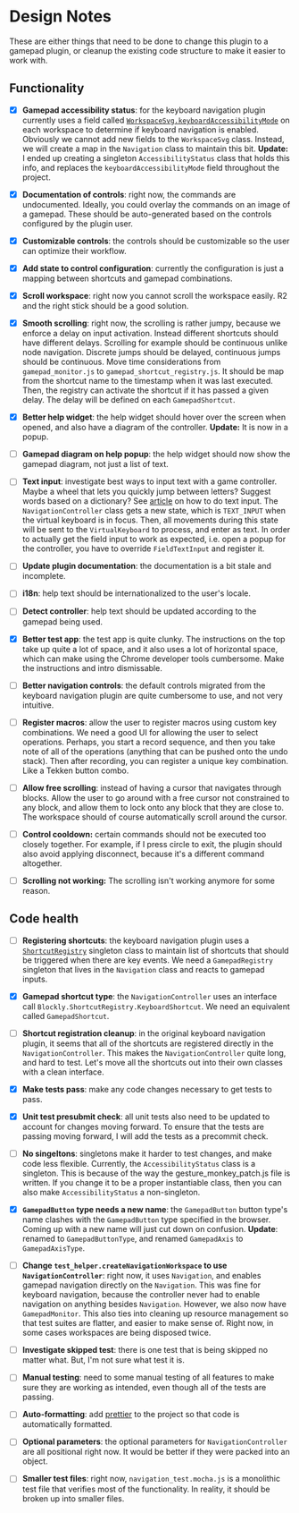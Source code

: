 # Design Notes

These are either things that need to be done to change this plugin to a gamepad
plugin, or cleanup the existing code structure to make it easier to work with.

## Functionality

- [x] **Gamepad accessibility status**: for the keyboard navigation plugin
  currently uses a field called
  [`WorkspaceSvg.keyboardAccessibilityMode`][keyboardAccessibilityMode] on each
  workspace to determine if keyboard navigation is enabled. Obviously we cannot
  add new fields to the `WorkspaceSvg` class. Instead, we will create a map in
  the `Navigation` class to maintain this bit. **Update:** I ended up creating a
  singleton `AccessibilityStatus` class that holds this info, and replaces the
  `keyboardAccessibilityMode` field throughout the project.

- [x] **Documentation of controls**: right now, the commands are undocumented.
  Ideally, you could overlay the commands on an image of a gamepad. These
  should be auto-generated based on the controls configured by the plugin user.

- [x] **Customizable controls**: the controls should be customizable so the user
  can optimize their workflow.

- [x] **Add state to control configuration**: currently the configuration is
  just a mapping between shortcuts and gamepad combinations.

- [x] **Scroll workspace**: right now you cannot scroll the workspace easily. R2
  and the right stick should be a good solution.

- [x] **Smooth scrolling**: right now, the scrolling is rather jumpy, because we
  enforce a delay on input activation. Instead different shortcuts should have
  different delays. Scrolling for example should be continuous unlike node
  navigation. Discrete jumps should be delayed, continuous jumps should be
  continuous. Move time considerations from `gamepad_monitor.js` to
  `gamepad_shortcut_registry.js`. It should be map from the shortcut name to the
  timestamp when it was last executed. Then, the registry can activate the
  shortcut if it has passed a given delay. The delay will be defined on each
  `GamepadShortcut`.

- [x] **Better help widget**: the help widget should hover over the screen when
  opened, and also have a diagram of the controller. **Update:** It is now in a
  popup.

- [ ] **Gamepad diagram on help popup**: the help widget should now show the
  gamepad diagram, not just a list of text.

- [ ] **Text input**: investigate best ways to input text with a game
  controller. Maybe a wheel that lets you quickly jump between letters? Suggest
  words based on a dictionary? See [article][gamepad-text] on how to do text
  input. The `NavigationController` class gets a new state, which is
  `TEXT_INPUT` when the virtual keyboard is in focus. Then, all movements during
  this state will be sent to the `VirtualKeyboard` to process, and enter as
  text. In order to actually get the field input to work as expected, i.e. open
  a popup for the controller, you have to override `FieldTextInput` and register
  it.

- [ ] **Update plugin documentation**: the documentation is a bit stale and
  incomplete.

- [ ] **i18n**: help text should be internationalized to the user's locale.

- [ ] **Detect controller**: help text should be updated according to the
  gamepad being used.

- [x] **Better test app**: the test app is quite clunky. The instructions on the
  top take up quite a lot of space, and it also uses a lot of horizontal space,
  which can make using the Chrome developer tools cumbersome. Make the
  instructions and intro dismissable.

- [ ] **Better navigation controls**: the default controls migrated from the
  keyboard navigation plugin are quite cumbersome to use, and not very
  intuitive.

- [ ] **Register macros**: allow the user to register macros using custom key
  combinations. We need a good UI for allowing the user to select operations.
  Perhaps, you start a record sequence, and then you take note of all of the
  operations (anything that can be pushed onto the undo stack). Then after
  recording, you can register a unique key combination. Like a Tekken button
  combo.

- [ ] **Allow free scrolling**: instead of having a cursor that navigates
  through blocks. Allow the user to go around with a free cursor not constrained
  to any block, and allow them to lock onto any block that they are close to.
  The workspace should of course automatically scroll around the cursor.

- [ ] **Control cooldown:** certain commands should not be executed too closely
  together. For example, if I press circle to exit, the plugin should also avoid
  applying disconnect, because it's a different command altogether.

- [ ] **Scrolling not working:** The scrolling isn't working anymore for some reason.

## Code health

- [ ] **Registering shortcuts**: the keyboard navigation plugin uses a
  [`ShortcutRegistry`][ShortcutRegistry] singleton class to maintain list of
  shortcuts that should be triggered when there are key events. We need a
  `GamepadRegistry` singleton that lives in the `Navigation` class and reacts to
  gamepad inputs.

- [x] **Gamepad shortcut type**: the `NavigationController` uses an interface call
`Blockly.ShortcutRegistry.KeyboardShortcut`. We need an equivalent called
`GamepadShortcut`.

- [ ] **Shortcut registration cleanup**: in the original keyboard navigation
  plugin, it seems that all of the shortcuts are registered directly in the
  `NavigationController`. This makes the `NavigationController` quite long, and
  hard to test. Let's move all the shortcuts out into their own classes with a
  clean interface.

- [x] **Make tests pass**: make any code changes necessary to get tests to pass.

- [x] **Unit test presubmit check**: all unit tests also need to be updated to
  account for changes moving forward. To ensure that the tests are passing
  moving forward, I will add the tests as a precommit check.

- [ ] **No singeltons**: singletons make it harder to test changes, and make
  code less flexible. Currently, the `AccessibilityStatus` class is a singleton.
  This is because of the way the gesture_monkey_patch.js file is written. If you
  change it to be a proper instantiable class, then you can also make
  `AccessibilityStatus` a non-singleton.

- [x] **`GamepadButton` type needs a new name**: the `GamepadButton` button
  type's name clashes with the `GamepadButton` type specified in the browser.
  Coming up with a new name will just cut down on confusion. **Update**: renamed
  to `GamepadButtonType`, and renamed `GamepadAxis` to `GamepadAxisType`.

- [ ] **Change `test_helper.createNavigationWorkspace` to use
  `NavigationController`**: right now, it uses `Navigation`, and enables gamepad
  navigation directly on the `Navigation`. This was fine for keyboard
  navigation, because the controller never had to enable navigation on anything
  besides `Navigation`. However, we also now have `GamepadMonitor`. This also
  ties into cleaning up resource management so that test suites are flatter, and
  easier to make sense of. Right now, in some cases workspaces are being
  disposed twice.

- [ ] **Investigate skipped test**: there is one test that is being skipped no
  matter what. But, I'm not sure what test it is.

- [ ] **Manual testing**: need to some manual testing of all features to make
  sure they are working as intended, even though all of the tests are passing.

- [ ] **Auto-formatting**: add [prettier][prettier] to the project so that code
  is automatically formatted.

- [ ] **Optional parameters**: the optional parameters for
  `NavigationController` are all positional right now. It would be better if
  they were packed into an object.

- [ ] **Smaller test files**: right now, `navigation_test.mocha.js` is a
  monolithic test file that verifies most of the functionality. In reality, it
  should be broken up into smaller files.

[keyboardAccessibilityMode]:https://developers.google.com/blockly/reference/js/Blockly.WorkspaceSvg#keyboardAccessibilityMode

[ShortcutRegistry]:https://developers.google.com/blockly/reference/js/Blockly.ShortcutRegistry

[prettier]:https://prettier.io/

[gamepad-text]:https://www.gamasutra.com/blogs/CharlieDeck/20170721/301392/Towards_Better_Gamepad_Text_Input.php
